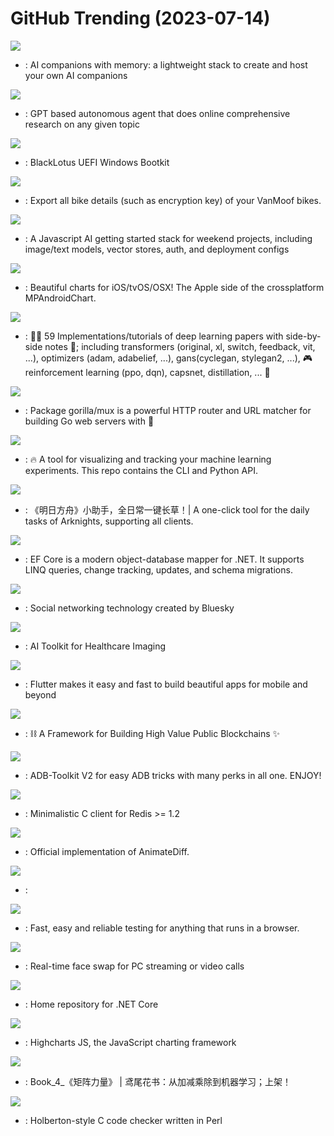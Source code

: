 # GitHub Trending (2023-07-14)

![](https://img.shields.io/badge/TypeScript-New%20569-green?style=flat-square&logo=appveyor)
- [](https://github.comundefined): AI companions with memory: a lightweight stack to create and host your own AI companions

![](https://img.shields.io/badge/Python-New%20416-green?style=flat-square&logo=appveyor)
- [](https://github.comundefined): GPT based autonomous agent that does online comprehensive research on any given topic

![](https://img.shields.io/badge/C-New%20212-green?style=flat-square&logo=appveyor)
- [](https://github.comundefined): BlackLotus UEFI Windows Bootkit

![](https://img.shields.io/badge/TypeScript-New%20107-green?style=flat-square&logo=appveyor)
- [](https://github.comundefined): Export all bike details (such as encryption key) of your VanMoof bikes.

![](https://img.shields.io/badge/TypeScript-New%2087-green?style=flat-square&logo=appveyor)
- [](https://github.comundefined): A Javascript AI getting started stack for weekend projects, including image/text models, vector stores, auth, and deployment configs

![](https://img.shields.io/badge/Swift-New%2026-green?style=flat-square&logo=appveyor)
- [](https://github.comundefined): Beautiful charts for iOS/tvOS/OSX! The Apple side of the crossplatform MPAndroidChart.

![](https://img.shields.io/badge/Jupyter%20Notebook-New%20235-green?style=flat-square&logo=appveyor)
- [](https://github.comundefined): 🧑‍🏫 59 Implementations/tutorials of deep learning papers with side-by-side notes 📝; including transformers (original, xl, switch, feedback, vit, ...), optimizers (adam, adabelief, ...), gans(cyclegan, stylegan2, ...), 🎮 reinforcement learning (ppo, dqn), capsnet, distillation, ... 🧠

![](https://img.shields.io/badge/Go-New%2032-green?style=flat-square&logo=appveyor)
- [](https://github.comundefined): Package gorilla/mux is a powerful HTTP router and URL matcher for building Go web servers with 🦍

![](https://img.shields.io/badge/Python-New%207-green?style=flat-square&logo=appveyor)
- [](https://github.comundefined): 🔥 A tool for visualizing and tracking your machine learning experiments. This repo contains the CLI and Python API.

![](https://img.shields.io/badge/C%2B%2B-New%2018-green?style=flat-square&logo=appveyor)
- [](https://github.comundefined): 《明日方舟》小助手，全日常一键长草！| A one-click tool for the daily tasks of Arknights, supporting all clients.

![](https://img.shields.io/badge/C%23-New%2014-green?style=flat-square&logo=appveyor)
- [](https://github.comundefined): EF Core is a modern object-database mapper for .NET. It supports LINQ queries, change tracking, updates, and schema migrations.

![](https://img.shields.io/badge/TypeScript-New%2017-green?style=flat-square&logo=appveyor)
- [](https://github.comundefined): Social networking technology created by Bluesky

![](https://img.shields.io/badge/Python-New%205-green?style=flat-square&logo=appveyor)
- [](https://github.comundefined): AI Toolkit for Healthcare Imaging

![](https://img.shields.io/badge/Dart-New%2035-green?style=flat-square&logo=appveyor)
- [](https://github.comundefined): Flutter makes it easy and fast to build beautiful apps for mobile and beyond

![](https://img.shields.io/badge/Go-New%208-green?style=flat-square&logo=appveyor)
- [](https://github.comundefined): ⛓️ A Framework for Building High Value Public Blockchains ✨

![](https://img.shields.io/badge/Shell-New%2020-green?style=flat-square&logo=appveyor)
- [](https://github.comundefined): ADB-Toolkit V2 for easy ADB tricks with many perks in all one. ENJOY!

![](https://img.shields.io/badge/C-New%2015-green?style=flat-square&logo=appveyor)
- [](https://github.comundefined): Minimalistic C client for Redis >= 1.2

![](https://img.shields.io/badge/Python-New%20303-green?style=flat-square&logo=appveyor)
- [](https://github.comundefined): Official implementation of AnimateDiff.

![](https://img.shields.io/badge/HTML-New%202-green?style=flat-square&logo=appveyor)
- [](https://github.comundefined): 

![](https://img.shields.io/badge/JavaScript-New%20105-green?style=flat-square&logo=appveyor)
- [](https://github.comundefined): Fast, easy and reliable testing for anything that runs in a browser.

![](https://img.shields.io/badge/Python-New%2058-green?style=flat-square&logo=appveyor)
- [](https://github.comundefined): Real-time face swap for PC streaming or video calls

![](https://img.shields.io/badge/PowerShell-New%2044-green?style=flat-square&logo=appveyor)
- [](https://github.comundefined): Home repository for .NET Core

![](https://img.shields.io/badge/TypeScript-New%205-green?style=flat-square&logo=appveyor)
- [](https://github.comundefined): Highcharts JS, the JavaScript charting framework

![](https://img.shields.io/badge/Python-New%20187-green?style=flat-square&logo=appveyor)
- [](https://github.comundefined): Book_4_《矩阵力量》 | 鸢尾花书：从加减乘除到机器学习；上架！

![](https://img.shields.io/badge/Perl-New%2015-green?style=flat-square&logo=appveyor)
- [](https://github.comundefined): Holberton-style C code checker written in Perl

